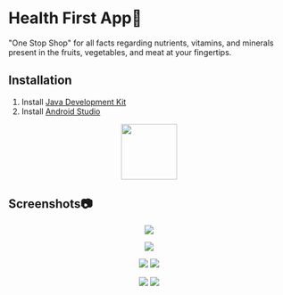 # Health First App🍎

"One Stop Shop" for all facts regarding nutrients, vitamins, and minerals present in the fruits, vegetables, and meat at your fingertips.

## **Installation**

1) Install [Java Development Kit](https://www.oracle.com/in/java/technologies/javase-downloads.html)
2) Install [Android Studio](https://developer.android.com/studio)

<p align="center">
  <a href="https://github.com/rajathpi/health-first/blob/main/Health%20First.apk?raw=true">
    <img src="https://www.inspirefm.org/wp-content/uploads/button-apk.png" height="100">
  </a>
</p>

## Screenshots📷

 <p align="center">
<img src="https://i.imgur.com/vlJhczS.png" >
</p>

<p align="center">
<img src="https://i.imgur.com/JAKQTEr.png" >
</p>


 <p align="center">
<img src="https://i.imgur.com/rr5PDBi.png" >
<img src="https://i.imgur.com/ot8dpx4.png" >
</p>


 <p align="center">
<img src="https://i.imgur.com/wF8oMjh.png" >
<img src="https://i.imgur.com/qSpD1i2.png" >
</p>



